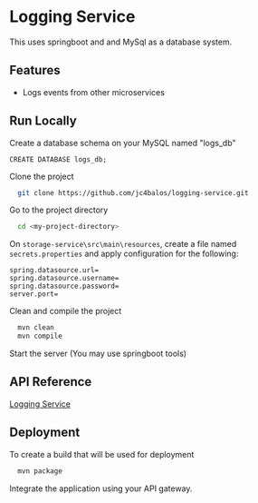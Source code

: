 # Logging Service

This uses springboot and and MySql as a database system.

## Features

- Logs events from other microservices

## Run Locally

Create a database schema on your MySQL named "logs_db"

```
CREATE DATABASE logs_db;
```

Clone the project

```bash
  git clone https://github.com/jc4balos/logging-service.git
```

Go to the project directory

```bash
  cd <my-project-directory>
```

On `storage-service\src\main\resources`, create a file named `secrets.properties` and apply configuration for the following:

```
spring.datasource.url=
spring.datasource.username=
spring.datasource.password=
server.port=
```

Clean and compile the project

```bash
  mvn clean
  mvn compile
```

Start the server (You may use springboot tools)

## API Reference

[Logging Service](https://voltesiv.postman.co/workspace/f79a4c53-0e6f-4352-8326-287d280bf697)

## Deployment

To create a build that will be used for deployment

```bash
  mvn package
```

Integrate the application using your API gateway.
